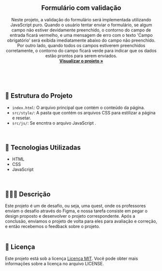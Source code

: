 <div align="center">

  <h2 align="center">Formulário com validação</h2>

  <p align="center">
   Neste projeto, a validação do formulário será implementada utilizando JavaScript puro. Quando o usuário tentar enviar o formulário, se algum campo não estiver devidamente preenchido, o contorno do campo de entrada ficará vermelho, e uma mensagem de erro com o texto 'Campo obrigatório' será exibida imediatamente abaixo do campo não preenchido. Por outro lado, quando todos os campos estiverem preenchidos corretamente, o contorno do campo ficará verde para indicar que os dados estão prontos para serem enviados.
    <br />
    <a href="https://moniquecarvalho.github.io/formulario-com-validacao/"><strong>Visualizar o projeto »</strong></a>
    <br />
    <br />
  </p>
</div>
<br />
<br />

## 📂 Estrutura do Projeto

- `index.html`: O arquivo principal que contém o conteúdo da página.
- `src/style/`: A pasta que contém os arquivos CSS para estilizar a página e resetar.
- `src/js/`: Se encntra o arquivo JavaScript .
<br />

## 🚀 Tecnologias Utilizadas

* HTML
* CSS
* JavaScript
<br />

## 👩🏽‍💻  Descrição

Este projeto é um de desafio, ou seja, uma quest, onde os professores enviam o desafio através do Figma, e nossa tarefa consiste em pegar o design proposto e desenvolver o projeto correspondente. Após a conclusão, enviamos o projeto de volta para eles para avaliação e correção, e então recebemos o feedback sobre o projeto.
<br />
<br />

## 📝 Licença

Este projeto está sob a licença  [Licença MIT](license.md). Você pode obter mais informações sobre a licença no arquivo LICENSE.
<br />
<br />
